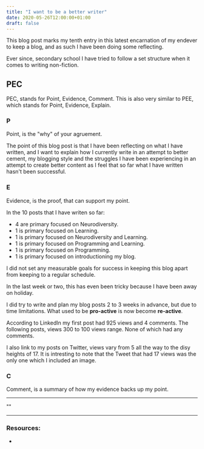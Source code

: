 ```yaml
---
title: "I want to be a better writer"
date: 2020-05-26T12:00:00+01:00
draft: false
---
```


<!-- Blog Post #10 -->

This blog post marks my tenth entry in this latest encarnation of my endever to keep a blog, and as such I have been doing some reflecting.

Ever since, secondary school I have tried to follow a set structure when it comes to writing non-fiction. 

## PEC

PEC, stands for Point, Evidence, Comment. This is also very similar to PEE, which stands for Point, Evidence, Explain.

### P

Point, is the "why" of your agruement. 

The point of this blog post is that I have been reflecting on what I have written, and I want to explain how I currently write in an attempt to better cement, my blogging style and the struggles I have been experiencing in an attempt to create better content as I feel that so far what I have written hasn't been successful. 

### E

Evidence, is the proof, that can support my point.

In the 10 posts that I have writen so far: 

- 4 are primary focused on Neurodiversity.
- 1 is primary focused on Learning.
- 1 is primary focused on Neurodiversity and Learning.
- 1 is primary focused on Programming and Learning.
- 1 is primary focused on Programming.
- 1 is primary focused on introductioning my blog.

I did not set any measurable goals for success in keeping this blog apart from keeping to a regular schedule.

In the last week or two, this has even been tricky because I have been away on holiday.

I did try to write and plan my blog posts 2 to 3 weeks in advance, but due to time limitations. What used to be **pro-active** is now become **re-active**.

According to LinkedIn my first post had 925 views and 4 comments. The following posts, views 300 to 100 views range. None of which had any comments.

I also link to my posts on Twitter, views vary from 5 all the way to the disy heights of 17. It is intresting to note that the Tweet that had 17 views was the only one which I included an image.

### C

Comment, is a summary of how my evidence backs up my point.




---

""

---

### Resources:

- []()
